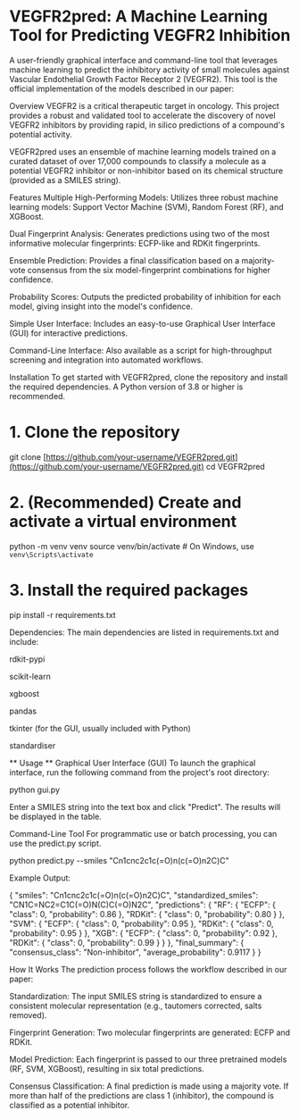 # VEGFR2pred: A Machine Learning Tool for Predicting VEGFR2 Inhibition


A user-friendly graphical interface and command-line tool that leverages machine learning to predict the inhibitory activity of small molecules against Vascular Endothelial Growth Factor Receptor 2 (VEGFR2). This tool is the official implementation of the models described in our paper:


Overview
VEGFR2 is a critical therapeutic target in oncology. This project provides a robust and validated tool to accelerate the discovery of novel VEGFR2 inhibitors by providing rapid, in silico predictions of a compound's potential activity.

VEGFR2pred uses an ensemble of machine learning models trained on a curated dataset of over 17,000 compounds to classify a molecule as a potential VEGFR2 inhibitor or non-inhibitor based on its chemical structure (provided as a SMILES string).


Features
Multiple High-Performing Models: Utilizes three robust machine learning models: Support Vector Machine (SVM), Random Forest (RF), and XGBoost.

Dual Fingerprint Analysis: Generates predictions using two of the most informative molecular fingerprints: ECFP-like and RDKit fingerprints.

Ensemble Prediction: Provides a final classification based on a majority-vote consensus from the six model-fingerprint combinations for higher confidence.

Probability Scores: Outputs the predicted probability of inhibition for each model, giving insight into the model's confidence.

Simple User Interface: Includes an easy-to-use Graphical User Interface (GUI) for interactive predictions.

Command-Line Interface: Also available as a script for high-throughput screening and integration into automated workflows.

Installation
To get started with VEGFR2pred, clone the repository and install the required dependencies. A Python version of 3.8 or higher is recommended.

# 1. Clone the repository
git clone [https://github.com/your-username/VEGFR2pred.git](https://github.com/your-username/VEGFR2pred.git)
cd VEGFR2pred

# 2. (Recommended) Create and activate a virtual environment
python -m venv venv
source venv/bin/activate  # On Windows, use `venv\Scripts\activate`

# 3. Install the required packages
pip install -r requirements.txt

Dependencies:
The main dependencies are listed in requirements.txt and include:

rdkit-pypi

scikit-learn

xgboost

pandas

tkinter (for the GUI, usually included with Python)

standardiser

** Usage **
Graphical User Interface (GUI)
To launch the graphical interface, run the following command from the project's root directory:

python gui.py

Enter a SMILES string into the text box and click "Predict". The results will be displayed in the table.

Command-Line Tool
For programmatic use or batch processing, you can use the predict.py script.

python predict.py --smiles "Cn1cnc2c1c(=O)n(c(=O)n2C)C"

Example Output:

{
  "smiles": "Cn1cnc2c1c(=O)n(c(=O)n2C)C",
  "standardized_smiles": "CN1C=NC2=C1C(=O)N(C)C(=O)N2C",
  "predictions": {
    "RF": {
      "ECFP": { "class": 0, "probability": 0.86 },
      "RDKit": { "class": 0, "probability": 0.80 }
    },
    "SVM": {
      "ECFP": { "class": 0, "probability": 0.95 },
      "RDKit": { "class": 0, "probability": 0.95 }
    },
    "XGB": {
      "ECFP": { "class": 0, "probability": 0.92 },
      "RDKit": { "class": 0, "probability": 0.99 }
    }
  },
  "final_summary": {
    "consensus_class": "Non-inhibitor",
    "average_probability": 0.9117
  }
}

How It Works
The prediction process follows the workflow described in our paper:

Standardization: The input SMILES string is standardized to ensure a consistent molecular representation (e.g., tautomers corrected, salts removed).

Fingerprint Generation: Two molecular fingerprints are generated: ECFP and RDKit.

Model Prediction: Each fingerprint is passed to our three pretrained models (RF, SVM, XGBoost), resulting in six total predictions.

Consensus Classification: A final prediction is made using a majority vote. If more than half of the predictions are class 1 (inhibitor), the compound is classified as a potential inhibitor.


